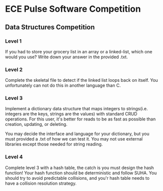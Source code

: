 # ECE Pulse Software Competition

## Data Structures Competition

### Level 1

If you had to store your grocery list in an array or a linked-list, which one would you use? Write down your answer in the provided .txt.

### Level 2

Complete the skeletal file to detect if the linked list loops back on itself. You unfortunately can not do this in another language than C.

### Level 3

Implement a dictionary data structure that maps integers to strings(i.e. integers are the keys, strings are the values) with standard CRUD operations. For this user, it's better for reads to be as fast as possible than creation, updating, or deleting.

You may decide the interface and language for your dictionary, but you must provided a .txt of how we can test it. You may not use external libraries except those needed for string reading.

### Level 4

Complete level 3 with a hash table, the catch is you must design the hash function! Your hash function should be deterministic and follow SUHA. You should try to avoid predictable collisions, and you'r hash table needs to have a collision resolution strategy.
